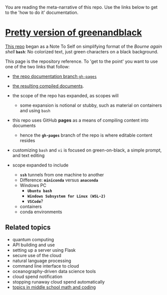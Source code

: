 You are reading the meta-narrative of this repo. Use the links below to get to the
'how to do it' documentation.


# [Pretty version of greenandblack](https://robfatland.github.io/greenandblack/)


[This repo](https://github.com/robfatland/greenandblack/tree/main)
began as a Note To Self on simplifying format of the *Bourne again shell* **`bash`**: 
No colorized text, just green characters on a black background.


This page is the repository reference. To 'get to the point' you want to use one of the 
two links that follow:

- [the repo documentation branch `gh-pages`](https://github.com/robfatland/greenandblack/tree/gh-pages)
- [the resulting compiled documents](https://robfatland.github.io/greenandblack).


- the scope of the repo has expanded, as scopes will
    - some expansion is notional or stubby, such as material on containers and using `bash`
- this repo uses GitHub **pages** as a means of compiling content into documents
    - hence the **`gh-pages`** branch of the repo is where editable content resides
- customizing `bash` and `vi` is focused on green-on-black, a simple prompt, and text editing
- scope expanded to include
    - **`ssh`** tunnels from one machine to another
    - Difference: **`miniconda`** versus **`anaconda`**
    - Windows PC
        - **`Ubuntu bash`**
        - **`Windows Subsystem for Linux (WSL-2)`**
        - **`VSCode`**?
    - containers
    - conda environments


## Related topics


- quantum computing
- API building and use
- setting up a server using Flask
- secure use of the cloud
- natural language processing
- command line interface to cloud
- oceanography-driven data science tools
- cloud spend notification
- stopping runaway cloud spend automatically
- [topics in middle school math and coding](https://github.com/robfatland/othermathclub)
